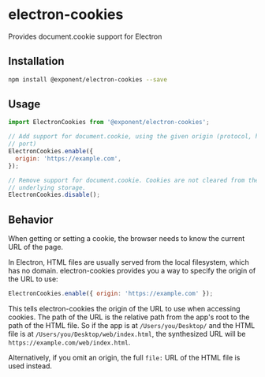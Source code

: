 # electron-cookies
Provides document.cookie support for Electron

## Installation

```sh
npm install @exponent/electron-cookies --save
```

## Usage

```js
import ElectronCookies from '@exponent/electron-cookies';

// Add support for document.cookie, using the given origin (protocol, host, and
// port)
ElectronCookies.enable({
  origin: 'https://example.com',
});

// Remove support for document.cookie. Cookies are not cleared from the
// underlying storage.
ElectronCookies.disable();
```

## Behavior

When getting or setting a cookie, the browser needs to know the current URL of the page.

In Electron, HTML files are usually served from the local filesystem, which has no domain. electron-cookies provides you a way to specify the origin of the URL to use:

```js
ElectronCookies.enable({ origin: 'https://example.com' });
```

This tells electron-cookies the origin of the URL to use when accessing cookies. The path of the URL is the relative path from the app's root to the path of the HTML file. So if the app is at `/Users/you/Desktop/` and the HTML file is at `/Users/you/Desktop/web/index.html`, the synthesized URL will be `https://example.com/web/index.html`.

Alternatively, if you omit an origin, the full `file:` URL of the HTML file is used instead.
